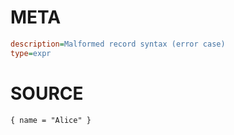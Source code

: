 # META
~~~ini
description=Malformed record syntax (error case)
type=expr
~~~
# SOURCE
~~~roc
{ name = "Alice" }
~~~
